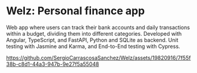 # Welz: Personal finance app

Web app where users can track their bank accounts and daily transactions within a budget, dividing them into different categories.
Developed with Angular, TypeScript, and FastAPI, Python and SQLite as backend. Unit testing with Jasmine and Karma, and End-to-End testing with Cypress.

https://github.com/SergioCarrascosaSanchez/Welz/assets/19820916/7f55f38b-c8d1-44a3-947b-9e27f5a55048


